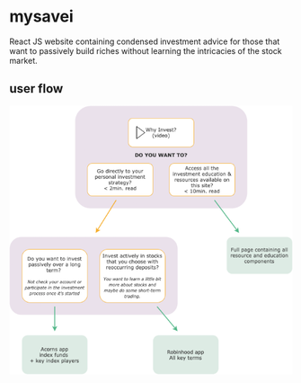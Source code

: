 # mysavei
React JS website containing condensed investment advice for those that want to passively build riches without learning the intricacies of the stock market.

## user flow
![Website User Flow](/mysavei-UXFlow.png)
